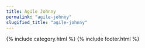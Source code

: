 ```yaml
---
title: Agile Johnny
permalink: "agile-johnny"
slugified_title: "agile-johnny"
---
```

{% include category.html %}
{% include footer.html %}